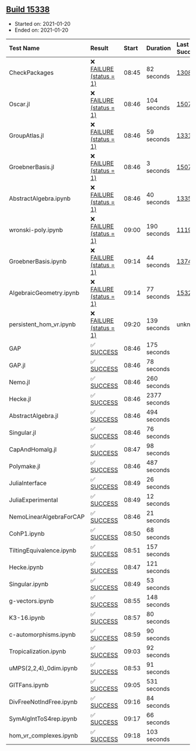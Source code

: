 ## [Build 15338](https://oscarci.mathematik.uni-kl.de/job/oscar/15338/)

* Started on: 2021-01-20
* Ended on: 2021-01-20

| Test Name    | Result | Start | Duration | Last Success | First Failure |
|:-------------|:-------|:------|:---------|:-------------|:--------------|
| CheckPackages | ❌ [FAILURE (status = 1)](https://oscarci.mathematik.uni-kl.de/job/oscar/15338/artifact/logs/build-15338/CheckPackages.log) | 08:45 | 82 seconds | [13085](https://oscarci.mathematik.uni-kl.de/job/oscar/13085/) | [13086](https://oscarci.mathematik.uni-kl.de/job/oscar/13086/) |
| Oscar.jl | ❌ [FAILURE (status = 1)](https://oscarci.mathematik.uni-kl.de/job/oscar/15338/artifact/logs/build-15338/Oscar.jl.log) | 08:46 | 104 seconds | [15079](https://oscarci.mathematik.uni-kl.de/job/oscar/15079/) | [15080](https://oscarci.mathematik.uni-kl.de/job/oscar/15080/) |
| GroupAtlas.jl | ❌ [FAILURE (status = 1)](https://oscarci.mathematik.uni-kl.de/job/oscar/15338/artifact/logs/build-15338/GroupAtlas.jl.log) | 08:46 | 59 seconds | [13311](https://oscarci.mathematik.uni-kl.de/job/oscar/13311/) | [13312](https://oscarci.mathematik.uni-kl.de/job/oscar/13312/) |
| GroebnerBasis.jl | ❌ [FAILURE (status = 1)](https://oscarci.mathematik.uni-kl.de/job/oscar/15338/artifact/logs/build-15338/GroebnerBasis.jl.log) | 08:46 | 3 seconds | [15079](https://oscarci.mathematik.uni-kl.de/job/oscar/15079/) | [15080](https://oscarci.mathematik.uni-kl.de/job/oscar/15080/) |
| AbstractAlgebra.ipynb | ❌ [FAILURE (status = 1)](https://oscarci.mathematik.uni-kl.de/job/oscar/15338/artifact/logs/build-15338/AbstractAlgebra.ipynb.log) | 08:46 | 40 seconds | [13355](https://oscarci.mathematik.uni-kl.de/job/oscar/13355/) | [13356](https://oscarci.mathematik.uni-kl.de/job/oscar/13356/) |
| wronski-poly.ipynb | ❌ [FAILURE (status = 1)](https://oscarci.mathematik.uni-kl.de/job/oscar/15338/artifact/logs/build-15338/wronski-poly.ipynb.log) | 09:00 | 190 seconds | [11192](https://oscarci.mathematik.uni-kl.de/job/oscar/11192/) | [11193](https://oscarci.mathematik.uni-kl.de/job/oscar/11193/) |
| GroebnerBasis.ipynb | ❌ [FAILURE (status = 1)](https://oscarci.mathematik.uni-kl.de/job/oscar/15338/artifact/logs/build-15338/GroebnerBasis.ipynb.log) | 09:14 | 44 seconds | [13748](https://oscarci.mathematik.uni-kl.de/job/oscar/13748/) | [13749](https://oscarci.mathematik.uni-kl.de/job/oscar/13749/) |
| AlgebraicGeometry.ipynb | ❌ [FAILURE (status = 1)](https://oscarci.mathematik.uni-kl.de/job/oscar/15338/artifact/logs/build-15338/AlgebraicGeometry.ipynb.log) | 09:14 | 77 seconds | [15322](https://oscarci.mathematik.uni-kl.de/job/oscar/15322/) | [15323](https://oscarci.mathematik.uni-kl.de/job/oscar/15323/) |
| persistent_hom_vr.ipynb | ❌ [FAILURE (status = 1)](https://oscarci.mathematik.uni-kl.de/job/oscar/15338/artifact/logs/build-15338/persistent_hom_vr.ipynb.log) | 09:20 | 139 seconds | unknown | unknown |
| GAP | ✅ [SUCCESS](https://oscarci.mathematik.uni-kl.de/job/oscar/15338/artifact/logs/build-15338/GAP.log) | 08:46 | 175 seconds |  |  |
| GAP.jl | ✅ [SUCCESS](https://oscarci.mathematik.uni-kl.de/job/oscar/15338/artifact/logs/build-15338/GAP.jl.log) | 08:46 | 78 seconds |  |  |
| Nemo.jl | ✅ [SUCCESS](https://oscarci.mathematik.uni-kl.de/job/oscar/15338/artifact/logs/build-15338/Nemo.jl.log) | 08:46 | 260 seconds |  |  |
| Hecke.jl | ✅ [SUCCESS](https://oscarci.mathematik.uni-kl.de/job/oscar/15338/artifact/logs/build-15338/Hecke.jl.log) | 08:46 | 2377 seconds |  |  |
| AbstractAlgebra.jl | ✅ [SUCCESS](https://oscarci.mathematik.uni-kl.de/job/oscar/15338/artifact/logs/build-15338/AbstractAlgebra.jl.log) | 08:46 | 494 seconds |  |  |
| Singular.jl | ✅ [SUCCESS](https://oscarci.mathematik.uni-kl.de/job/oscar/15338/artifact/logs/build-15338/Singular.jl.log) | 08:46 | 76 seconds |  |  |
| CapAndHomalg.jl | ✅ [SUCCESS](https://oscarci.mathematik.uni-kl.de/job/oscar/15338/artifact/logs/build-15338/CapAndHomalg.jl.log) | 08:47 | 98 seconds |  |  |
| Polymake.jl | ✅ [SUCCESS](https://oscarci.mathematik.uni-kl.de/job/oscar/15338/artifact/logs/build-15338/Polymake.jl.log) | 08:46 | 487 seconds |  |  |
| JuliaInterface | ✅ [SUCCESS](https://oscarci.mathematik.uni-kl.de/job/oscar/15338/artifact/logs/build-15338/JuliaInterface.log) | 08:49 | 26 seconds |  |  |
| JuliaExperimental | ✅ [SUCCESS](https://oscarci.mathematik.uni-kl.de/job/oscar/15338/artifact/logs/build-15338/JuliaExperimental.log) | 08:49 | 12 seconds |  |  |
| NemoLinearAlgebraForCAP | ✅ [SUCCESS](https://oscarci.mathematik.uni-kl.de/job/oscar/15338/artifact/logs/build-15338/NemoLinearAlgebraForCAP.log) | 08:46 | 21 seconds |  |  |
| CohP1.ipynb | ✅ [SUCCESS](https://oscarci.mathematik.uni-kl.de/job/oscar/15338/artifact/logs/build-15338/CohP1.ipynb.log) | 08:50 | 68 seconds |  |  |
| TiltingEquivalence.ipynb | ✅ [SUCCESS](https://oscarci.mathematik.uni-kl.de/job/oscar/15338/artifact/logs/build-15338/TiltingEquivalence.ipynb.log) | 08:51 | 157 seconds |  |  |
| Hecke.ipynb | ✅ [SUCCESS](https://oscarci.mathematik.uni-kl.de/job/oscar/15338/artifact/logs/build-15338/Hecke.ipynb.log) | 08:47 | 121 seconds |  |  |
| Singular.ipynb | ✅ [SUCCESS](https://oscarci.mathematik.uni-kl.de/job/oscar/15338/artifact/logs/build-15338/Singular.ipynb.log) | 08:49 | 53 seconds |  |  |
| g-vectors.ipynb | ✅ [SUCCESS](https://oscarci.mathematik.uni-kl.de/job/oscar/15338/artifact/logs/build-15338/g-vectors.ipynb.log) | 08:55 | 148 seconds |  |  |
| K3-16.ipynb | ✅ [SUCCESS](https://oscarci.mathematik.uni-kl.de/job/oscar/15338/artifact/logs/build-15338/K3-16.ipynb.log) | 08:57 | 80 seconds |  |  |
| c-automorphisms.ipynb | ✅ [SUCCESS](https://oscarci.mathematik.uni-kl.de/job/oscar/15338/artifact/logs/build-15338/c-automorphisms.ipynb.log) | 08:59 | 90 seconds |  |  |
| Tropicalization.ipynb | ✅ [SUCCESS](https://oscarci.mathematik.uni-kl.de/job/oscar/15338/artifact/logs/build-15338/Tropicalization.ipynb.log) | 09:03 | 92 seconds |  |  |
| uMPS(2,2,4)_0dim.ipynb | ✅ [SUCCESS](https://oscarci.mathematik.uni-kl.de/job/oscar/15338/artifact/logs/build-15338/uMPS-2-2-4-_0dim.ipynb.log) | 08:53 | 91 seconds |  |  |
| GITFans.ipynb | ✅ [SUCCESS](https://oscarci.mathematik.uni-kl.de/job/oscar/15338/artifact/logs/build-15338/GITFans.ipynb.log) | 09:05 | 531 seconds |  |  |
| DivFreeNotIndFree.ipynb | ✅ [SUCCESS](https://oscarci.mathematik.uni-kl.de/job/oscar/15338/artifact/logs/build-15338/DivFreeNotIndFree.ipynb.log) | 09:16 | 84 seconds |  |  |
| SymAlgIntToS4rep.ipynb | ✅ [SUCCESS](https://oscarci.mathematik.uni-kl.de/job/oscar/15338/artifact/logs/build-15338/SymAlgIntToS4rep.ipynb.log) | 09:17 | 66 seconds |  |  |
| hom_vr_complexes.ipynb | ✅ [SUCCESS](https://oscarci.mathematik.uni-kl.de/job/oscar/15338/artifact/logs/build-15338/hom_vr_complexes.ipynb.log) | 09:18 | 103 seconds |  |  |
